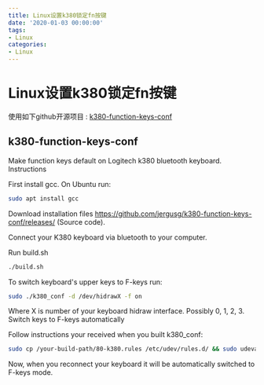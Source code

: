 ```yaml
---
title: Linux设置k380锁定fn按键
date: '2020-01-03 00:00:00'
tags:
- Linux
categories:
- Linux
---
```

# Linux设置k380锁定fn按键


使用如下github开源项目 : [k380-function-keys-conf](https://github.com/jergusg/k380-function-keys-conf)

## k380-function-keys-conf

Make function keys default on Logitech k380 bluetooth keyboard.
Instructions

First install gcc. On Ubuntu run:

```bash
sudo apt install gcc
```


Download installation files https://github.com/jergusg/k380-function-keys-conf/releases/ (Source code).

Connect your K380 keyboard via bluetooth to your computer.

Run build.sh

```bash
./build.sh
```


To switch keyboard's upper keys to F-keys run:

```bash
sudo ./k380_conf -d /dev/hidrawX -f on
```

Where X is number of your keyboard hidraw interface. Possibly 0, 1, 2, 3.
Switch keys to F-keys automatically

Follow instructions your received when you built k380_conf:

```bash
sudo cp /your-build-path/80-k380.rules /etc/udev/rules.d/ && sudo udevadm control --reload
```

Now, when you reconnect your keyboard it will be automatically switched to F-keys mode.
